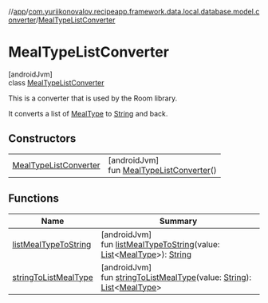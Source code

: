 //[app](../../../index.md)/[com.yuriikonovalov.recipeapp.framework.data.local.database.model.converter](../index.md)/[MealTypeListConverter](index.md)

# MealTypeListConverter

[androidJvm]\
class [MealTypeListConverter](index.md)

This is a converter that is used by the Room library.

It converts a list of [MealType](../../com.yuriikonovalov.recipeapp.application.entities/-meal-type/index.md) to [String](https://kotlinlang.org/api/latest/jvm/stdlib/kotlin/-string/index.html) and back.

## Constructors

| | |
|---|---|
| [MealTypeListConverter](-meal-type-list-converter.md) | [androidJvm]<br>fun [MealTypeListConverter](-meal-type-list-converter.md)() |

## Functions

| Name | Summary |
|---|---|
| [listMealTypeToString](list-meal-type-to-string.md) | [androidJvm]<br>fun [listMealTypeToString](list-meal-type-to-string.md)(value: [List](https://kotlinlang.org/api/latest/jvm/stdlib/kotlin.collections/-list/index.html)&lt;[MealType](../../com.yuriikonovalov.recipeapp.application.entities/-meal-type/index.md)&gt;): [String](https://kotlinlang.org/api/latest/jvm/stdlib/kotlin/-string/index.html) |
| [stringToListMealType](string-to-list-meal-type.md) | [androidJvm]<br>fun [stringToListMealType](string-to-list-meal-type.md)(value: [String](https://kotlinlang.org/api/latest/jvm/stdlib/kotlin/-string/index.html)): [List](https://kotlinlang.org/api/latest/jvm/stdlib/kotlin.collections/-list/index.html)&lt;[MealType](../../com.yuriikonovalov.recipeapp.application.entities/-meal-type/index.md)&gt; |
